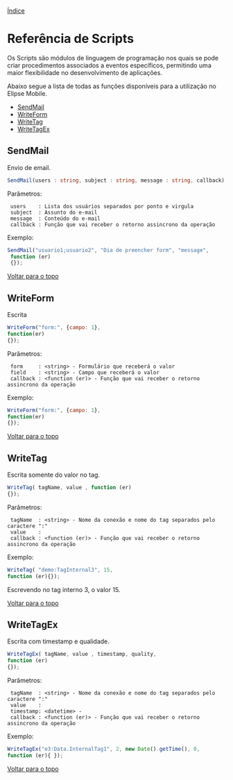 [Índice](README.md#manual-elipse-mobile)

# Referência de Scripts

  Os Scripts são módulos de linguagem de programação nos quais se pode criar procedimentos associados a eventos específicos, permitindo uma maior flexibilidade no desenvolvimento de aplicações.

  Abaixo segue a lista de todas as funções disponíveis para a utilização no Elipse Mobile.
* [SendMail](#sendmail)
* [WriteForm](#writeform)
* [WriteTag](#writetag)
* [WriteTagEx](#writetagex)

## SendMail
  Envio de email.

```ts
SendMail(users : string, subject : string, message : string, callback);
```
Parâmetros:
```
 users    : Lista dos usuários separados por ponto e virgula
 subject  : Assunto do e-mail
 message  : Conteúdo do e-mail
 callback : Função que vai receber o retorno assincrono da operação
```
Exemplo:
 
```js
SendMail("usuario1;usuario2", "Dia de preencher form", "message",
 function (er) 
 {});
```

[Voltar para o topo](scripts.md)
 
 ## WriteForm
  Escrita
 
 ```js
 WriteForm("form:", {campo: 1}, 
 function(er)
 {});
 ```
 Parâmetros:
```
 form     : <string> - Formulário que receberá o valor
 field    : <string> - Campo que receberá o valor
 callback : <function (er)> - Função que vai receber o retorno assincrono da operação
```
 Exemplo:
 ```js
 WriteForm("form:", {campo: 1}, 
 function(er)
 {});
 ```
 [Voltar para o topo](scripts.md)

## WriteTag 
Escrita somente do valor no tag.

```js
WriteTag( tagName, value , function (er) 
{});
```
Parâmetros:
```
 tagName  : <string> - Nome da conexão e nome do tag separados pelo caractere ":"
 value    : 
 callback : <function (er)> - Função que vai receber o retorno assincrono da operação
```
Exemplo:
```js
WriteTag( "demo:TagInternal3", 15,
function (er){});
```
Escrevendo no tag interno 3, o valor 15.

[Voltar para o topo](scripts.md)

## WriteTagEx 
Escrita com timestamp e qualidade.

```js
WriteTagEx( tagName, value , timestamp, quality, 
function (er) 
{});
```
Parâmetros:
```
 tagName  : <string> - Nome da conexão e nome do tag separados pelo caractere ":"
 value    : 
 timestamp: <datetime> - 
 callback : <function (er)> - Função que vai receber o retorno assincrono da operação
```
Exemplo:
```js
WriteTagEx("e3:Data.InternalTag1", 2, new Date().getTime(), 0,
function (er){ });
```
[Voltar para o topo](scripts.md)
